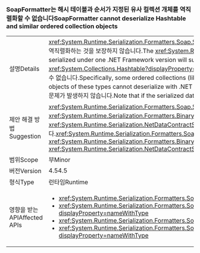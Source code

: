 ### <a name="soapformatter-cannot-deserialize-hashtable-and-similar-ordered-collection-objects"></a><span data-ttu-id="e3eee-101">SoapFormatter는 해시 테이블과 순서가 지정된 유사 컬렉션 개체를 역직렬화할 수 없습니다</span><span class="sxs-lookup"><span data-stu-id="e3eee-101">SoapFormatter cannot deserialize Hashtable and similar ordered collection objects</span></span>

|   |   |
|---|---|
|<span data-ttu-id="e3eee-102">설명</span><span class="sxs-lookup"><span data-stu-id="e3eee-102">Details</span></span>|<span data-ttu-id="e3eee-103"><xref:System.Runtime.Serialization.Formatters.Soap.SoapFormatter?displayProperty=name>은 하나의 .NET Framework 버전에서 직렬화된 개체가 다른 버전에서 성공적으로 역직렬화하는 것을 보장하지 않습니다.</span><span class="sxs-lookup"><span data-stu-id="e3eee-103">The <xref:System.Runtime.Serialization.Formatters.Soap.SoapFormatter?displayProperty=name> does not guarantee that objects serialized under one .NET Framework version will successfully deserialize under a different version.</span></span> <span data-ttu-id="e3eee-104">특히, 일부 순서가 지정된 컬렉션(예: <xref:System.Collections.Hashtable?displayProperty=name>)은 4.0 및 4.5 간에 멤버가 추가되었으며 이러한 형식의 개체가 .NET 4.5로 직렬화된 경우 .NET 4.0으로 역직렬화할 수 없습니다.</span><span class="sxs-lookup"><span data-stu-id="e3eee-104">Specifically, some ordered collections (like <xref:System.Collections.Hashtable?displayProperty=name>) added members between 4.0 and 4.5 such that objects of these types cannot deserialize with .NET 4.0 if they were serialized with .NET 4.5.</span></span> <span data-ttu-id="e3eee-105">직렬화된 데이터가 같은 .NET Framework 버전으로 직렬화 및 역직렬화되면 문제가 발생하지 않습니다.</span><span class="sxs-lookup"><span data-stu-id="e3eee-105">Note that if the serialized data is both serialized and deserialized with the same .NET Framework version, no issue will occur.</span></span>|
|<span data-ttu-id="e3eee-106">제안 해결 방법</span><span class="sxs-lookup"><span data-stu-id="e3eee-106">Suggestion</span></span>|<span data-ttu-id="e3eee-107"><xref:System.Runtime.Serialization.Formatters.Soap.SoapFormatter?displayProperty=name> 직렬화는 <xref:System.Runtime.Serialization.Formatters.Binary.BinaryFormatter?displayProperty=name> 직렬화 또는 <xref:System.Runtime.Serialization.NetDataContractSerializer?displayProperty=name>으로 대체되어야 .NET Framework 변경 시 복원이 가능합니다.</span><span class="sxs-lookup"><span data-stu-id="e3eee-107"><xref:System.Runtime.Serialization.Formatters.Soap.SoapFormatter?displayProperty=name> serialization should be replaced with <xref:System.Runtime.Serialization.Formatters.Binary.BinaryFormatter?displayProperty=name> serialization or <xref:System.Runtime.Serialization.NetDataContractSerializer?displayProperty=name> to be resilient to .NET Framework changes.</span></span>|
|<span data-ttu-id="e3eee-108">범위</span><span class="sxs-lookup"><span data-stu-id="e3eee-108">Scope</span></span>|<span data-ttu-id="e3eee-109">부</span><span class="sxs-lookup"><span data-stu-id="e3eee-109">Minor</span></span>|
|<span data-ttu-id="e3eee-110">버전</span><span class="sxs-lookup"><span data-stu-id="e3eee-110">Version</span></span>|<span data-ttu-id="e3eee-111">4.5</span><span class="sxs-lookup"><span data-stu-id="e3eee-111">4.5</span></span>|
|<span data-ttu-id="e3eee-112">형식</span><span class="sxs-lookup"><span data-stu-id="e3eee-112">Type</span></span>|<span data-ttu-id="e3eee-113">런타임</span><span class="sxs-lookup"><span data-stu-id="e3eee-113">Runtime</span></span>|
|<span data-ttu-id="e3eee-114">영향을 받는 API</span><span class="sxs-lookup"><span data-stu-id="e3eee-114">Affected APIs</span></span>|<ul><li><xref:System.Runtime.Serialization.Formatters.Soap.SoapFormatter.Serialize(System.IO.Stream,System.Object)?displayProperty=nameWithType></li><li><xref:System.Runtime.Serialization.Formatters.Soap.SoapFormatter.Serialize(System.IO.Stream,System.Object,System.Runtime.Remoting.Messaging.Header[])?displayProperty=nameWithType></li><li><xref:System.Runtime.Serialization.Formatters.Soap.SoapFormatter.Deserialize(System.IO.Stream)?displayProperty=nameWithType></li><li><xref:System.Runtime.Serialization.Formatters.Soap.SoapFormatter.Deserialize(System.IO.Stream,System.Runtime.Remoting.Messaging.HeaderHandler)?displayProperty=nameWithType></li></ul>|

